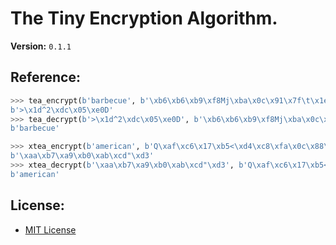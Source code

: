 # The Tiny Encryption Algorithm.
**Version:** `0.1.1`

## Reference:
```python
>>> tea_encrypt(b'barbecue', b'\xb6\xb6\xb9\xf8Mj\xba\x0c\x91\x7f\t\x1e\xbe\xcc\xb1\xd0')
b'>\x1d^2\xdc\x05\xe0D'
>>> tea_decrypt(b'>\x1d^2\xdc\x05\xe0D', b'\xb6\xb6\xb9\xf8Mj\xba\x0c\x91\x7f\t\x1e\xbe\xcc\xb1\xd0')
b'barbecue'

>>> xtea_encrypt(b'american', b'Q\xaf\xc6\x17\xb5<\xd4\xc8\xfa\x0c\x88\xca\x95_\x9aV')
b'\xaa\xb7\xa9\xb0\xab\xcd"\xd3'
>>> xtea_decrypt(b'\xaa\xb7\xa9\xb0\xab\xcd"\xd3', b'Q\xaf\xc6\x17\xb5<\xd4\xc8\xfa\x0c\x88\xca\x95_\x9aV')
b'american'
```

## License:
* [MIT License](LICENSE.md)
